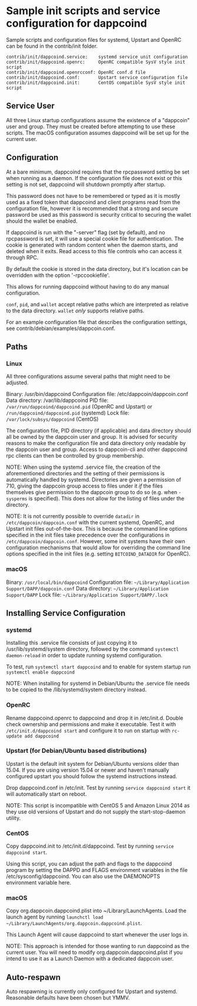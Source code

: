 Sample init scripts and service configuration for dappcoind
==========================================================

Sample scripts and configuration files for systemd, Upstart and OpenRC
can be found in the contrib/init folder.

    contrib/init/dappcoind.service:    systemd service unit configuration
    contrib/init/dappcoind.openrc:     OpenRC compatible SysV style init script
    contrib/init/dappcoind.openrcconf: OpenRC conf.d file
    contrib/init/dappcoind.conf:       Upstart service configuration file
    contrib/init/dappcoind.init:       CentOS compatible SysV style init script

Service User
---------------------------------

All three Linux startup configurations assume the existence of a "dappcoin" user
and group.  They must be created before attempting to use these scripts.
The macOS configuration assumes dappcoind will be set up for the current user.

Configuration
---------------------------------

At a bare minimum, dappcoind requires that the rpcpassword setting be set
when running as a daemon.  If the configuration file does not exist or this
setting is not set, dappcoind will shutdown promptly after startup.

This password does not have to be remembered or typed as it is mostly used
as a fixed token that dappcoind and client programs read from the configuration
file, however it is recommended that a strong and secure password be used
as this password is security critical to securing the wallet should the
wallet be enabled.

If dappcoind is run with the "-server" flag (set by default), and no rpcpassword is set,
it will use a special cookie file for authentication. The cookie is generated with random
content when the daemon starts, and deleted when it exits. Read access to this file
controls who can access it through RPC.

By default the cookie is stored in the data directory, but it's location can be overridden
with the option '-rpccookiefile'.

This allows for running dappcoind without having to do any manual configuration.

`conf`, `pid`, and `wallet` accept relative paths which are interpreted as
relative to the data directory. `wallet` *only* supports relative paths.

For an example configuration file that describes the configuration settings,
see contrib/debian/examples/dappcoin.conf.

Paths
---------------------------------

### Linux

All three configurations assume several paths that might need to be adjusted.

Binary:              /usr/bin/dappcoind
Configuration file:  /etc/dappcoin/dappcoin.conf
Data directory:      /var/lib/dappcoind
PID file:            `/var/run/dappcoind/dappcoind.pid` (OpenRC and Upstart) or `/run/dappcoind/dappcoind.pid` (systemd)
Lock file:           `/var/lock/subsys/dappcoind` (CentOS)

The configuration file, PID directory (if applicable) and data directory
should all be owned by the dappcoin user and group.  It is advised for security
reasons to make the configuration file and data directory only readable by the
dappcoin user and group.  Access to dappcoin-cli and other dappcoind rpc clients
can then be controlled by group membership.

NOTE: When using the systemd .service file, the creation of the aforementioned
directories and the setting of their permissions is automatically handled by
systemd. Directories are given a permission of 710, giving the dappcoin group
access to files under it _if_ the files themselves give permission to the
dappcoin group to do so (e.g. when `-sysperms` is specified). This does not allow
for the listing of files under the directory.

NOTE: It is not currently possible to override `datadir` in
`/etc/dappcoin/dappcoin.conf` with the current systemd, OpenRC, and Upstart init
files out-of-the-box. This is because the command line options specified in the
init files take precedence over the configurations in
`/etc/dappcoin/dappcoin.conf`. However, some init systems have their own
configuration mechanisms that would allow for overriding the command line
options specified in the init files (e.g. setting `BITCOIND_DATADIR` for
OpenRC).

### macOS

Binary:              `/usr/local/bin/dappcoind`
Configuration file:  `~/Library/Application Support/DAPP/dappcoin.conf`
Data directory:      `~/Library/Application Support/DAPP`
Lock file:           `~/Library/Application Support/DAPP/.lock`

Installing Service Configuration
-----------------------------------

### systemd

Installing this .service file consists of just copying it to
/usr/lib/systemd/system directory, followed by the command
`systemctl daemon-reload` in order to update running systemd configuration.

To test, run `systemctl start dappcoind` and to enable for system startup run
`systemctl enable dappcoind`

NOTE: When installing for systemd in Debian/Ubuntu the .service file needs to be copied to the /lib/systemd/system directory instead.

### OpenRC

Rename dappcoind.openrc to dappcoind and drop it in /etc/init.d.  Double
check ownership and permissions and make it executable.  Test it with
`/etc/init.d/dappcoind start` and configure it to run on startup with
`rc-update add dappcoind`

### Upstart (for Debian/Ubuntu based distributions)

Upstart is the default init system for Debian/Ubuntu versions older than 15.04. If you are using version 15.04 or newer and haven't manually configured upstart you should follow the systemd instructions instead.

Drop dappcoind.conf in /etc/init.  Test by running `service dappcoind start`
it will automatically start on reboot.

NOTE: This script is incompatible with CentOS 5 and Amazon Linux 2014 as they
use old versions of Upstart and do not supply the start-stop-daemon utility.

### CentOS

Copy dappcoind.init to /etc/init.d/dappcoind. Test by running `service dappcoind start`.

Using this script, you can adjust the path and flags to the dappcoind program by
setting the DAPPD and FLAGS environment variables in the file
/etc/sysconfig/dappcoind. You can also use the DAEMONOPTS environment variable here.

### macOS

Copy org.dappcoin.dappcoind.plist into ~/Library/LaunchAgents. Load the launch agent by
running `launchctl load ~/Library/LaunchAgents/org.dappcoin.dappcoind.plist`.

This Launch Agent will cause dappcoind to start whenever the user logs in.

NOTE: This approach is intended for those wanting to run dappcoind as the current user.
You will need to modify org.dappcoin.dappcoind.plist if you intend to use it as a
Launch Daemon with a dedicated dappcoin user.

Auto-respawn
-----------------------------------

Auto respawning is currently only configured for Upstart and systemd.
Reasonable defaults have been chosen but YMMV.
